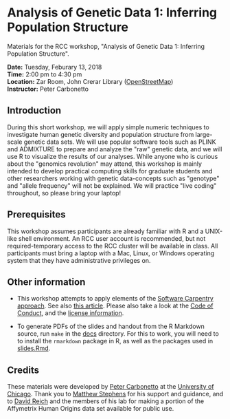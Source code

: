 # Analysis of Genetic Data 1: Inferring Population Structure

Materials for the RCC workshop, "Analysis of Genetic Data 1: Inferring
Population Structure".

**Date:** Tuesday, Feburary 13, 2018<br>
**Time:** 2:00 pm to 4:30 pm<br>
**Location:** Zar Room, John Crerar Library
([OpenStreetMap](https://www.openstreetmap.org/search?query=john%20crerar%20library#map=18/41.79053/-87.60282))<br>
**Instructor:** Peter Carbonetto

## Introduction

During this short workshop, we will apply simple numeric techniques to
investigate human genetic diversity and population structure from
large-scale genetic data sets. We will use popular software tools such
as PLINK and ADMIXTURE to prepare and analyze the "raw" genetic data,
and we will use R to visualize the results of our analyses. While
anyone who is curious about the "genomics revolution" may attend, this
workshop is mainly intended to develop practical computing skills for
graduate students and other researchers working with genetic
data-concepts such as "genotype" and "allele frequency" will not be
explained. We will practice "live coding" throughout, so please bring
your laptop!

## Prerequisites

This workshop assumes participants are already familiar with R and a
UNIX-like shell environment. An RCC user account is recommended, but
not required-temporary access to the RCC cluster will be available in
class. All participants must bring a laptop with a Mac, Linux, or
Windows operating system that they have administrative privileges on.

## Other information

+ This workshop attempts to apply elements of the
[Software Carpentry approach](http://software-carpentry.org/lessons).
See also
[this article](http://dx.doi.org/10.12688/f1000research.3-62.v2).
Please also take a look at the [Code of Conduct](conduct.md), and
the [license information](LICENSE.md).

+ To generate PDFs of the slides and handout from the R Markdown
source, run `make` in the [docs](docs) directory. For this to work,
you will need to to install the `rmarkdown` package in R, as well as
the packages used in [slides.Rmd](code/slides.Rmd).

## Credits

These materials were developed by
[Peter Carbonetto](http://pcarbo.github.io) at the
[University of Chicago](https://www.uchicago.edu). Thank you to
[Matthew Stephens](http://stephenslab.uchicago.edu) for his support
and guidance, and to [David Reich](http://reich.hms.harvard.edu) and
the members of his lab for making a portion of the Affymetrix Human
Origins data set available for public use.
